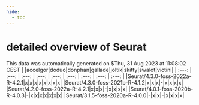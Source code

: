 ```yaml
---
hide:
  - toc
---
```


detailed overview of Seurat
===========================


This data was automatically generated on $Thu, 31 Aug 2023 at 11:08:02 CEST
| |accelgor|doduo|donphan|gallade|joltik|skitty|swalot|victini|
| :---: | :---: | :---: | :---: | :---: | :---: | :---: | :---: | :---: |
|Seurat/4.3.0-foss-2022a-R-4.2.1|x|x|x|x|x|x|x|x|
|Seurat/4.3.0-foss-2021b-R-4.1.2|x|x|x|-|x|x|x|x|
|Seurat/4.2.0-foss-2022a-R-4.2.1|x|x|x|-|x|x|x|x|
|Seurat/4.0.1-foss-2020b-R-4.0.3|-|x|x|x|x|x|x|x|
|Seurat/3.1.5-foss-2020a-R-4.0.0|-|x|x|-|x|x|x|x|
